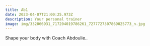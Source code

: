 ```yaml
---
title: Ab1
date: 2023-04-07T21:00:25.973Z
description: Your personal trainer
image: img/332066931_717204019786261_7277727307869025773_n.jpg
---
```

Shape your body with Coach Abdoulie..